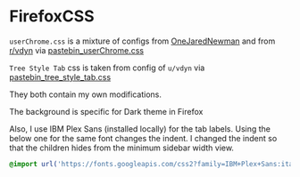 # FirefoxCSS

`userChrome.css` is a mixture of configs from [OneJaredNewman](https://github.com/OneJaredNewman/firefoxcss/blob/main/userChrome.css) and from [r/vdyn](https://www.reddit.com/r/FirefoxCSS/comments/uldl0q/a_minimal_ui_w_autohiding_tree_style_tabs/) via [pastebin_userChrome.css](https://pastebin.com/raw/hAS9ThW2)

`Tree Style Tab` css is taken from config of `u/vdyn` via [pastebin_tree_style_tab.css](https://pastebin.com/raw/12gq6RGV)

They both contain my own modifications.

The background is specific for Dark theme in Firefox

Also, I use IBM Plex Sans (installed locally) for the tab labels. Using the below one for the same font changes the indent. I changed the indent so that the children hides from the minimum sidebar width view.

```css
@import url('https://fonts.googleapis.com/css2?family=IBM+Plex+Sans:ital,wght@0,100;0,200;0,300;0,400;0,500;0,600;0,700;1,100;1,200;1,300;1,400;1,500;1,600;1,700&display=swap');
```
